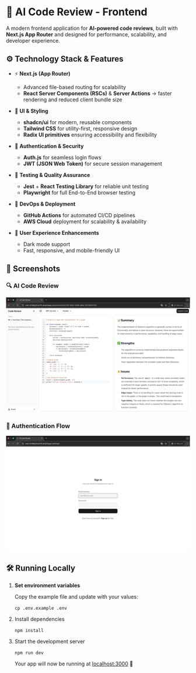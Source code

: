 # 🤖 AI Code Review - Frontend

A modern frontend application for **AI-powered code reviews**, built with **Next.js App Router** and designed for performance, scalability, and developer experience.

## ⚙️ Technology Stack & Features

- ⚡ **Next.js (App Router)**
  - Advanced file-based routing for scalability
  - **React Server Components (RSCs)** & **Server Actions** → faster rendering and reduced client bundle size

- 🎨 **UI & Styling**
  - **shadcn/ui** for modern, reusable components
  - **Tailwind CSS** for utility-first, responsive design
  - **Radix UI primitives** ensuring accessibility and flexibility

- 🔐 **Authentication & Security**
  - **Auth.js** for seamless login flows
  - **JWT (JSON Web Token)** for secure session management

- 🧪 **Testing & Quality Assurance**
  - **Jest** + **React Testing Library** for reliable unit testing
  - **Playwright** for full End-to-End browser testing

- 🚀 **DevOps & Deployment**
  - **GitHub Actions** for automated CI/CD pipelines
  - **AWS Cloud** deployment for scalability & availability

- 🌙 **User Experience Enhancements**
  - Dark mode support
  - Fast, responsive, and mobile-friendly UI

## 📸 Screenshots

### 🔍 AI Code Review

![Code Review](img/review.png)

### 🔐 Authentication Flow

![Login](img/login.png)

## 🛠️ Running Locally

1. **Set environment variables**

   Copy the example file and update with your values:

   ```
   cp .env.example .env
   ```

2. Install dependencies

   ```
   npm install
   ```

3. Start the development server
   ```
   npm run dev
   ```
   Your app will now be running at [localhost:3000](http://localhost:3000) 🎉
